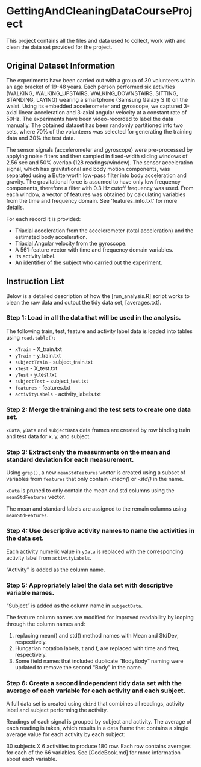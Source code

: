 # GettingAndCleaningDataCourseProject
This project contains all the files and data used to collect, work with and clean the data set provided for the project.

## Original Dataset Information
The experiments have been carried out with a group of 30 volunteers within an age bracket of 19-48 years. Each person performed six activities (WALKING, WALKING\_UPSTAIRS, WALKING\_DOWNSTAIRS, SITTING, STANDING, LAYING) wearing a smartphone (Samsung Galaxy S II) on the waist. Using its embedded accelerometer and gyroscope, we captured 3-axial linear acceleration and 3-axial angular velocity at a constant rate of 50Hz. The experiments have been video-recorded to label the data manually. The obtained dataset has been randomly partitioned into two sets, where 70% of the volunteers was selected for generating the training data and 30% the test data. 

The sensor signals (accelerometer and gyroscope) were pre-processed by applying noise filters and then sampled in fixed-width sliding windows of 2.56 sec and 50% overlap (128 readings/window). The sensor acceleration signal, which has gravitational and body motion components, was separated using a Butterworth low-pass filter into body acceleration and gravity. The gravitational force is assumed to have only low frequency components, therefore a filter with 0.3 Hz cutoff frequency was used. From each window, a vector of features was obtained by calculating variables from the time and frequency domain. See 'features\_info.txt' for more details.

For each record it is provided:
- Triaxial acceleration from the accelerometer (total acceleration) and the estimated body acceleration.
- Triaxial Angular velocity from the gyroscope. 
- A 561-feature vector with time and frequency domain variables. 
- Its activity label. 
- An identifier of the subject who carried out the experiment.

## Instruction List
Below is a detailed description of how the [run\_analysis.R] script works to clean the raw data and output the tidy data set, [averages.txt].


### Step 1: Load in all the data that will be used in the analysis.
The following train, test, feature and activity label data is loaded into tables using `read.table()`:
- `xTrain` - X\_train.txt
- `yTrain` - y\_train.txt
- `subjectTrain` - subject\_train.txt
- `xTest` - X\_test.txt
- `yTest` - y\_test.txt
- `subjectTest` - subject\_test.txt
- `features` - features.txt
- `activityLabels` - activity\_labels.txt

### Step 2: Merge the training and the test sets to create one data set.
`xData`, `yData` and `subjectData` data frames are created by row binding train and test data for x, y, and subject.

### Step 3: Extract only the measurments on the mean and standard deviation for each measurement.
Using `grep()`, a new `meanStdFeatures` vector is created using a subset of variables from `features` that only contain _-mean()_ or _-std()_ in the name. 

`xData` is pruned to only contain the mean and std columns using the `meanStdFeatures` vector.

The mean and standard labels are assigned to the remain columns using `meanStdFeatures`.

### Step 4: Use descriptive activity names to name the activities in the data set.
Each activity numeric value in `yData` is replaced with the corresponding activity label from `activityLabels`.

“Activity” is added as the column name.

### Step 5: Appropriately label the data set with descriptive variable names.
“Subject” is added as the column name in `subjectData`.

The feature column names are modified for improved readability by looping through the column names and:
1. replacing mean() and std() method names with Mean and StdDev, respectively.
2. Hungarian notation labels, t and f, are replaced with time and freq, respectively.
3. Some field names that included duplicate “BodyBody” naming were updated to remove the second “Body” in the name.

### Step 6: Create a second independent tidy data set with the average of each variable for each activity and each subject.
A full data set is created using `cbind` that combines all readings, activity label and subject performing the activity.

Readings of each signal is grouped by subject and activity. The average of each reading is taken, which results in a data frame that contains a single average value for each activity by each subject:

30 subjects X 6 activities to produce 180 row. Each row contains averages for each of the 66 variables. See [CodeBook.md] for more information about each variable.
